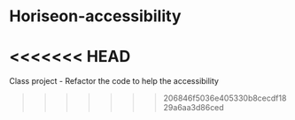 # Horiseon-accessibility
<<<<<<< HEAD
=======
Class project - Refactor the code to help the accessibility
>>>>>>> 206846f5036e405330b8cecdf1829a6aa3d86ced
